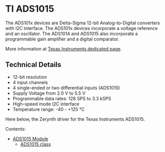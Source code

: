 # TI ADS1015

The ADS101x devices are Delta-Sigma 12-bit Analog-to-Digital converters with I2C interface. The ADS101x devices incorporate a voltage reference and an oscillator.
The ADS1014 and ADS1015 also incorporate a programmable gain amplifier and a digital comparator.

More information at [Texas Instruments dedicated page](http://www.ti.com/product/ADS1015).

## Technical Details


* 12-bit resolution
* 4 input channels
* 4 single-ended or two differential inputs (ADS1015)
* Supply Voltage from 2.0 V to 5.5 V
* Programmable data rates: 128 SPS to 3.3 kSPS
* High-speed mode I2C interface
* Temperature range: -40 - +125 °C

Here below, the Zerynth driver for the Texas Instruments ADS1015.

Contents:


* [ADS1015 Module](/latest/reference/libs/texas/ads1015/docs/ads1015/)
    * [ADS1015 class](/latest/reference/libs/texas/ads1015/docs/ads1015/#ads1015-class)
